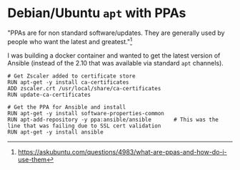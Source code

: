 # Debian/Ubuntu `apt` with PPAs

"PPAs are for non standard software/updates. They are generally used by people who want the latest and greatest."[^1]

I was building a docker container and wanted to get the latest version of Ansible (instead of the 2.10 that was available via standard `apt` channels).

```
# Get Zscaler added to certificate store
RUN apt-get -y install ca-certificates
ADD zscaler.crt /usr/local/share/ca-certificates
RUN update-ca-certificates

# Get the PPA for Ansible and install
RUN apt-get -y install software-properties-common
RUN apt-add-repository -y ppa:ansible/ansible       # This was the line that was failing due to SSL cert validation
RUN apt-get -y install ansible
```

[^1]: https://askubuntu.com/questions/4983/what-are-ppas-and-how-do-i-use-them
